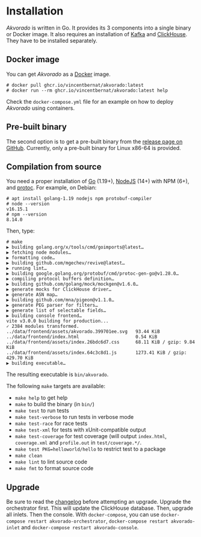 # Installation

*Akvorado* is written in Go. It provides its 3 components into a
single binary or Docker image. It also requires an installation of
[Kafka](https://kafka.apache.org/quickstart) and
[ClickHouse](https://clickhouse.com/docs/en/getting-started/install/).
They have to be installed separately.

## Docker image

You can get *Akvorado* as a
[Docker](https://docs.docker.com/get-docker) image.

```console
# docker pull ghcr.io/vincentbernat/akvorado:latest
# docker run --rm ghcr.io/vincentbernat/akvorado:latest help
```

Check the `docker-compose.yml` file for an example on how to deploy
*Akvorado* using containers.

## Pre-built binary

The second option is to get a pre-built binary from the [release page
on GitHub](https://github.com/vincentbernat/akvorado/releases).
Currently, only a pre-built binary for Linux x86-64 is provided.

## Compilation from source

You need a proper installation of [Go](https://go.dev/doc/install)
(1.19+), [NodeJS](https://nodejs.org/en/download/) (14+) with NPM
(6+), and [protoc](https://grpc.io/docs/protoc-installation/). For
example, on Debian:

```console
# apt install golang-1.19 nodejs npm protobuf-compiler
# node --version
v16.15.1
# npm --version
8.14.0
```

Then, type:

```console
# make
▶ building golang.org/x/tools/cmd/goimports@latest…
▶ fetching node modules…
▶ formatting code…
▶ building github.com/mgechev/revive@latest…
▶ running lint…
▶ building google.golang.org/protobuf/cmd/protoc-gen-go@v1.28.0…
▶ compiling protocol buffers definition…
▶ building github.com/golang/mock/mockgen@v1.6.0…
▶ generate mocks for ClickHouse driver…
▶ generate ASN map…
▶ building github.com/mna/pigeon@v1.1.0…
▶ generate PEG parser for filters…
▶ generate list of selectable fields…
▶ building console frontend…
vite v3.0.0 building for production...
✓ 2384 modules transformed.
../data/frontend/assets/akvorado.399701ee.svg   93.44 KiB
../data/frontend/index.html                     0.54 KiB
../data/frontend/assets/index.26bdc6d7.css      68.11 KiB / gzip: 9.84 KiB
../data/frontend/assets/index.64c3c8d1.js       1273.41 KiB / gzip: 429.70 KiB
▶ building executable…
```

The resulting executable is `bin/akvorado`.

The following `make` targets are available:

- `make help` to get help
- `make` to build the binary (in `bin/`)
- `make test` to run tests
- `make test-verbose` to run tests in verbose mode
- `make test-race` for race tests
- `make test-xml` for tests with xUnit-compatible output
- `make test-coverage` for test coverage (will output `index.html`,
  `coverage.xml` and `profile.out` in `test/coverage.*/`.
- `make test PKG=helloworld/hello` to restrict test to a package
- `make clean`
- `make lint` to lint source code
- `make fmt` to format source code

## Upgrade

Be sure to read the [changelog](99-changelog.md) before attempting an
upgrade. Upgrade the orchestrator first. This will update the
ClickHouse database. Then, upgrade all inlets. Then the console. With
`docker-compose`, you can use `docker-compose restart
akvorado-orchestrator`, `docker-compose restart akvorado-inlet` and
`docker-compose restart akvorado-console`.

